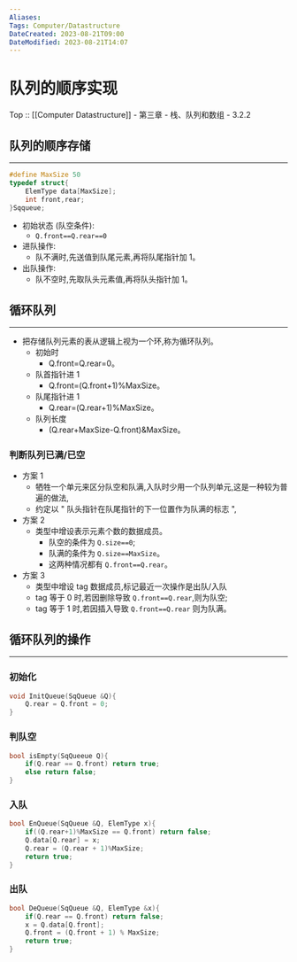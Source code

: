 ```yaml
---
Aliases: 
Tags: Computer/Datastructure 
DateCreated: 2023-08-21T09:00
DateModified: 2023-08-21T14:07
---
```

# 队列的顺序实现

Top :: [[Computer Datastructure]] - 第三章 - 栈、队列和数组 - 3.2.2

## 队列的顺序存储
---

```cpp
#define MaxSize 50
typedef struct{
	ElemType data[MaxSize];
	int front,rear;
}Sqqueue;
```

- 初始状态 (队空条件):
	- `Q.front==Q.rear==0`
- 进队操作:
	- 队不满时,先送值到队尾元素,再将队尾指针加 1。
- 出队操作:
	- 队不空时,先取队头元素值,再将队头指针加 1。

## 循环队列
---
- 把存储队列元素的表从逻辑上视为一个环,称为循环队列。
	- 初始时
		- Q.front=Q.rear=0。
	- 队首指针进 1
		- Q.front=(Q.front+1)%MaxSize。
	- 队尾指针进 1
		- Q.rear=(Q.rear+1)%MaxSize。
	- 队列长度
		- (Q.rear+MaxSize-Q.front)&MaxSize。

### 判断队列已满/已空

- 方案 1
	- 牺牲一个单元来区分队空和队满,入队时少用一个队列单元,这是一种较为普遍的做法,
	- 约定以 " 队头指针在队尾指针的下一位置作为队满的标志 ",
- 方案 2
	- 类型中增设表示元素个数的数据成员。
		- 队空的条件为 `Q.size==0`;
		- 队满的条件为 `Q.size==MaxSize`。
		- 这两种情况都有 `Q.front==Q.rear`。
- 方案 3
	- 类型中增设 tag 数据成员,标记最近一次操作是出队/入队
	- tag 等于 0 时,若因删除导致 `Q.front==Q.rear`,则为队空;
	- tag 等于 1 时,若因插入导致 `Q.front==Q.rear` 则为队满。

## 循环队列的操作
---
### 初始化

```cpp
void InitQueue(SqQueue &Q){
	Q.rear = Q.front = 0;
}
```

### 判队空

```cpp
bool isEmpty(SqQueeue Q){
	if(Q.rear == Q.front) return true;
	else return false;
}
```

### 入队

```cpp
bool EnQueue(SqQueue &Q, ElemType x){
	if((Q.rear+1)%MaxSize == Q.front) return false;
	Q.data[Q.rear] = x;
	Q.rear = (Q.rear + 1)%MaxSize;
	return true;
}
```

### 出队

```cpp
bool DeQueue(SqQueue &Q, ElemType &x){
	if(Q.rear == Q.front) return false;
	x = Q.data[Q.front];
	Q.front = (Q.front + 1) % MaxSize;
	return true;
}
```
